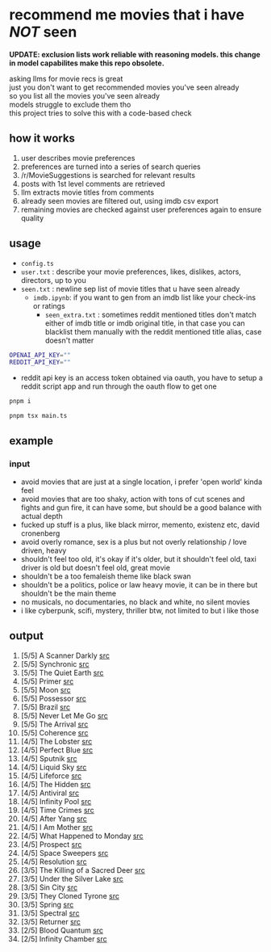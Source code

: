 # recommend me movies that i have <em><strong>NOT</strong></em> seen

**UPDATE: exclusion lists work reliable with reasoning models. this change in model capabilites make this repo obsolete.**

asking llms for movie recs is great \
just you don't want to get recommended movies you've seen already \
so you list all the movies you've seen already \
models struggle to exclude them tho \
this project tries to solve this with a code-based check

## how it works

1. user describes movie preferences
2. preferences are turned into a series of search queries
3. /r/MovieSuggestions is searched for relevant results
4. posts with 1st level comments are retrieved
5. llm extracts movie titles from comments
6. already seen movies are filtered out, using imdb csv export
7. remaining movies are checked against user preferences again to ensure quality

## usage

- `config.ts`
- `user.txt` : describe your movie preferences, likes, dislikes, actors, directors, up to you
- `seen.txt` : newline sep list of movie titles that u have seen already
  - `imdb.ipynb`: if you want to gen from an imdb list like your check-ins or ratings
    - `seen_extra.txt` : sometimes reddit mentioned titles don't match either of imdb title or imdb original title, in that case you can blacklist them manually with the reddit mentioned title alias, case doesn't matter

```bash
OPENAI_API_KEY=""
REDDIT_API_KEY=""
```

- reddit api key is an access token obtained via oauth, you have to setup a reddit script app and run through the oauth flow to get one

```bash
pnpm i
```

```bash
pnpm tsx main.ts
```

## example

### input

- avoid movies that are just at a single location, i prefer 'open world' kinda feel
- avoid movies that are too shaky, action with tons of cut scenes and fights and gun fire, it can have some, but should be a good balance with actual depth
- fucked up stuff is a plus, like black mirror, memento, existenz etc, david cronenberg
- avoid overly romance, sex is a plus but not overly relationship / love driven, heavy
- shouldn't feel too old, it's okay if it's older, but it shouldn't feel old, taxi driver is old but doesn't feel old, great movie
- shouldn't be a too femaleish theme like black swan
- shouldn't be a politics, police or law heavy movie, it can be in there but shouldn't be the main theme
- no musicals, no documentaries, no black and white, no silent movies
- i like cyberpunk, scifi, mystery, thriller btw, not limited to but i like those

## output

1. [5/5] A Scanner Darkly [src](https://wwww.reddit.com/r/MovieSuggestions/comments/1h9j2dp/looking_for_movies_thatll_stick_with_me_long/)
2. [5/5] Synchronic [src](https://wwww.reddit.com/r/MovieSuggestions/comments/1dcr8uk/scifi_films_so_under_the_radar_that_they_never/)
3. [5/5] The Quiet Earth [src](https://wwww.reddit.com/r/MovieSuggestions/comments/1dcr8uk/scifi_films_so_under_the_radar_that_they_never/)
4. [5/5] Primer [src](https://wwww.reddit.com/r/MovieSuggestions/comments/1dcr8uk/scifi_films_so_under_the_radar_that_they_never/)
5. [5/5] Moon [src](https://wwww.reddit.com/r/MovieSuggestions/comments/1dcr8uk/scifi_films_so_under_the_radar_that_they_never/)
6. [5/5] Possessor [src](https://wwww.reddit.com/r/MovieSuggestions/comments/1dcr8uk/scifi_films_so_under_the_radar_that_they_never/)
7. [5/5] Brazil [src](https://wwww.reddit.com/r/MovieSuggestions/comments/1dcr8uk/scifi_films_so_under_the_radar_that_they_never/)
8. [5/5] Never Let Me Go [src](https://wwww.reddit.com/r/MovieSuggestions/comments/1dcr8uk/scifi_films_so_under_the_radar_that_they_never/)
9. [5/5] The Arrival [src](https://wwww.reddit.com/r/MovieSuggestions/comments/1dcr8uk/scifi_films_so_under_the_radar_that_they_never/)
10. [5/5] Coherence [src](https://wwww.reddit.com/r/MovieSuggestions/comments/1dcr8uk/scifi_films_so_under_the_radar_that_they_never/)
11. [4/5] The Lobster [src](https://wwww.reddit.com/r/MovieSuggestions/comments/1h9j2dp/looking_for_movies_thatll_stick_with_me_long/)
12. [4/5] Perfect Blue [src](https://wwww.reddit.com/r/MovieSuggestions/comments/1h9j2dp/looking_for_movies_thatll_stick_with_me_long/)
13. [4/5] Sputnik [src](https://wwww.reddit.com/r/MovieSuggestions/comments/1dcr8uk/scifi_films_so_under_the_radar_that_they_never/)
14. [4/5] Liquid Sky [src](https://wwww.reddit.com/r/MovieSuggestions/comments/1dcr8uk/scifi_films_so_under_the_radar_that_they_never/)
15. [4/5] Lifeforce [src](https://wwww.reddit.com/r/MovieSuggestions/comments/1dcr8uk/scifi_films_so_under_the_radar_that_they_never/)
16. [4/5] The Hidden [src](https://wwww.reddit.com/r/MovieSuggestions/comments/1dcr8uk/scifi_films_so_under_the_radar_that_they_never/)
17. [4/5] Antiviral [src](https://wwww.reddit.com/r/MovieSuggestions/comments/1dcr8uk/scifi_films_so_under_the_radar_that_they_never/)
18. [4/5] Infinity Pool [src](https://wwww.reddit.com/r/MovieSuggestions/comments/1dcr8uk/scifi_films_so_under_the_radar_that_they_never/)
19. [4/5] Time Crimes [src](https://wwww.reddit.com/r/MovieSuggestions/comments/1dcr8uk/scifi_films_so_under_the_radar_that_they_never/)
20. [4/5] After Yang [src](https://wwww.reddit.com/r/MovieSuggestions/comments/1dcr8uk/scifi_films_so_under_the_radar_that_they_never/)
21. [4/5] I Am Mother [src](https://wwww.reddit.com/r/MovieSuggestions/comments/1dcr8uk/scifi_films_so_under_the_radar_that_they_never/)
22. [4/5] What Happened to Monday [src](https://wwww.reddit.com/r/MovieSuggestions/comments/1dcr8uk/scifi_films_so_under_the_radar_that_they_never/)
23. [4/5] Prospect [src](https://wwww.reddit.com/r/MovieSuggestions/comments/1dcr8uk/scifi_films_so_under_the_radar_that_they_never/)
24. [4/5] Space Sweepers [src](https://wwww.reddit.com/r/MovieSuggestions/comments/1dcr8uk/scifi_films_so_under_the_radar_that_they_never/)
25. [4/5] Resolution [src](https://wwww.reddit.com/r/MovieSuggestions/comments/1dcr8uk/scifi_films_so_under_the_radar_that_they_never/)
26. [3/5] The Killing of a Sacred Deer [src](https://wwww.reddit.com/r/MovieSuggestions/comments/1h9j2dp/looking_for_movies_thatll_stick_with_me_long/)
27. [3/5] Under the Silver Lake [src](https://wwww.reddit.com/r/MovieSuggestions/comments/1hxkfkv/recommendations_for_movies_shows_in_the_field_of/)
28. [3/5] Sin City [src](https://wwww.reddit.com/r/MovieSuggestions/comments/1h9j2dp/looking_for_movies_thatll_stick_with_me_long/)
29. [3/5] They Cloned Tyrone [src](https://wwww.reddit.com/r/MovieSuggestions/comments/1dcr8uk/scifi_films_so_under_the_radar_that_they_never/)
30. [3/5] Spring [src](https://wwww.reddit.com/r/MovieSuggestions/comments/1dcr8uk/scifi_films_so_under_the_radar_that_they_never/)
31. [3/5] Spectral [src](https://wwww.reddit.com/r/MovieSuggestions/comments/1dcr8uk/scifi_films_so_under_the_radar_that_they_never/)
32. [3/5] Returner [src](https://wwww.reddit.com/r/MovieSuggestions/comments/1dcr8uk/scifi_films_so_under_the_radar_that_they_never/)
33. [2/5] Blood Quantum [src](https://wwww.reddit.com/r/MovieSuggestions/comments/1hxkfkv/recommendations_for_movies_shows_in_the_field_of/)
34. [2/5] Infinity Chamber [src](https://wwww.reddit.com/r/MovieSuggestions/comments/1dcr8uk/scifi_films_so_under_the_radar_that_they_never/)
